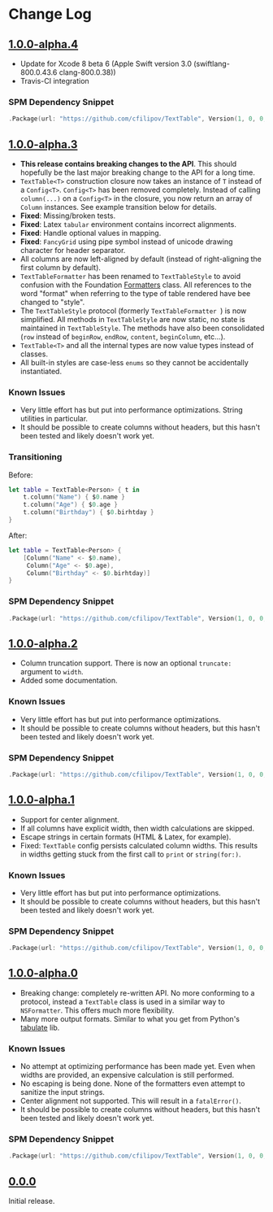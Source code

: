 # Change Log

## [1.0.0-alpha.4](https://github.com/cfilipov/TextTable/releases/tag/v1.0.0-alpha.4)

* Update for Xcode 8 beta 6 (Apple Swift version 3.0 (swiftlang-800.0.43.6 clang-800.0.38))
* Travis-CI integration

### SPM Dependency Snippet

```Swift
.Package(url: "https://github.com/cfilipov/TextTable", Version(1, 0, 0, prereleaseIdentifiers: ["alpha", "4"]))
```

## [1.0.0-alpha.3](https://github.com/cfilipov/TextTable/releases/tag/v1.0.0-alpha.3)

* **This release contains breaking changes to the API**. This should hopefully be the last major breaking change to the API for a long time.
* `TextTable<T>` construction closure now takes an instance of `T` instead of a `Config<T>`. `Config<T>` has been removed completely. Instead of calling `column(...)` on a `Config<T>` in the closure, you now return an array of `Column` instances. See example transition below for details.
* **Fixed**: Missing/broken tests.
* **Fixed**: Latex `tabular` environment contains incorrect alignments.
* **Fixed**: Handle optional values in mapping.
* **Fixed**: `FancyGrid` using pipe symbol instead of unicode drawing character for header separator.
* All columns are now left-aligned by default (instead of right-aligning the first column by default).
* `TextTableFormatter` has been renamed to `TextTableStyle` to avoid confusion with the Foundation [Formatters](https://developer.apple.com/reference/foundation/nsformatter) class. All references to the word "format" when referring to the type of table rendered have bee changed to "style".
* The `TextTableStyle` protocol (formerly `TextTableFormatter `) is now simplified. All methods in `TextTableStyle` are now static, no state is maintained in `TextTableStyle`. The methods have also been consolidated (`row` instead of `beginRow`, `endRow`, `content`, `beginColumn`, etc...).
* `TextTable<T>` and all the internal types are now value types instead of classes.
* All built-in styles are case-less `enums` so they cannot be accidentally instantiated.

### Known Issues

* Very little effort has but put into performance optimizations. String utilities in particular.
* It should be possible to create columns without headers, but this hasn't been tested and likely doesn't work yet.

### Transitioning

Before:

```Swift
let table = TextTable<Person> { t in
    t.column("Name") { $0.name }
    t.column("Age") { $0.age }
    t.column("Birthday") { $0.birhtday }
}
```

After:

```Swift
let table = TextTable<Person> {
    [Column("Name" <- $0.name),
     Column("Age" <- $0.age),
     Column("Birthday" <- $0.birhtday)]
}
```

### SPM Dependency Snippet

```Swift
.Package(url: "https://github.com/cfilipov/TextTable", Version(1, 0, 0, prereleaseIdentifiers: ["alpha", "3"]))
```

## [1.0.0-alpha.2](https://github.com/cfilipov/TextTable/releases/tag/v1.0.0-alpha.2)

* Column truncation support. There is now an optional `truncate:` argument to `width`.
* Added some documentation.

### Known Issues

* Very little effort has but put into performance optimizations.
* It should be possible to create columns without headers, but this hasn't been tested and likely doesn't work yet.

### SPM Dependency Snippet

```Swift
.Package(url: "https://github.com/cfilipov/TextTable", Version(1, 0, 0, prereleaseIdentifiers: ["alpha", "2"]))
```

## [1.0.0-alpha.1](https://github.com/cfilipov/TextTable/releases/tag/v1.0.0-alpha.1)

* Support for center alignment.
* If all columns have explicit width, then width calculations are skipped.
* Escape strings in certain formats (HTML & Latex, for example).
* Fixed: `TextTable` config persists calculated column widths. This results in widths getting stuck from the first call to `print` or `string(for:)`.

### Known Issues

* Very little effort has but put into performance optimizations.
* It should be possible to create columns without headers, but this hasn't been tested and likely doesn't work yet.

### SPM Dependency Snippet

```Swift
.Package(url: "https://github.com/cfilipov/TextTable", Version(1, 0, 0, prereleaseIdentifiers: ["alpha", "1"]))
```

## [1.0.0-alpha.0](https://github.com/cfilipov/TextTable/releases/tag/v1.0.0-alpha.0)

* Breaking change: completely re-written API. No more conforming to a protocol, instead a `TextTable` class is used in a similar way to `NSFormatter`. This offers much more flexibility.
* Many more output formats. Similar to what you get from Python's [tabulate](https://pypi.python.org/pypi/tabulate) lib.

### Known Issues

* No attempt at optimizing performance has been made yet. Even when widths are provided, an expensive calculation is still performed.
* No escaping is being done. None of the formatters even attempt to sanitize the input strings.
* Center alignment not supported. This will result in a `fatalError()`.
* It should be possible to create columns without headers, but this hasn't been tested and likely doesn't work yet.

### SPM Dependency Snippet

```Swift
.Package(url: "https://github.com/cfilipov/TextTable", Version(1, 0, 0, prereleaseIdentifiers: ["alpha", "0"]))
```

## [0.0.0](https://github.com/cfilipov/TextTable/releases/tag/v0.0.0)

Initial release. 